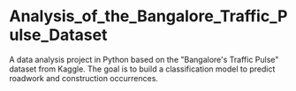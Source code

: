 # Analysis_of_the_Bangalore_Traffic_Pulse_Dataset
A data analysis project in Python based on the "Bangalore's Traffic Pulse" dataset from Kaggle. The goal is to build a classification model to predict roadwork and construction occurrences.
